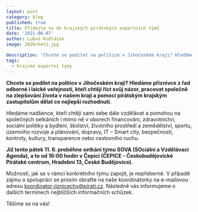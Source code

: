 ```yaml
---
layout: post
category: blog
published: true
title: Přidejte se do krajských pirátských expertních týmů
date: '2021-06-07'
author: Luboš Kudláček
image: 2020/ket2.jpg

description: 'Chcete se podílet na politice v Jihočeském kraji? Hledáme příznivce z řad odborné i laické veřejnosti, kteří chtějí říct svůj názor, pracovat společně na zlepšování života v našem kraji a pomoci pirátským krajským zastupitelům dělat co nejlepší rozhodnutí.'
tags:
  - Krajské expertní týmy
---
```

**Chcete se podílet na politice v Jihočeském kraji? Hledáme příznivce z řad odborné i laické veřejnosti, kteří chtějí říct svůj názor, pracovat společně na zlepšování života v našem 
kraji a pomoci pirátským krajským zastupitelům dělat co nejlepší rozhodnutí.**
 
Hledáme nadšence, kteří chtějí sami sebe dále vzdělávat a pomohou na společných setkáních i mimo ně v oborech financování, zdravotnictví, sociální politiky a bydlení, 
školství, životního prostředí a zemědělství, sportu, územního rozvoje a plánování, dopravy, IT – Smart city, bezpečnosti, kontroly, kultury, transparence nebo cestovního ruchu.
 
**Již tento pátek 11. 6. proběhne setkání týmu SOVA (SOciální a Vzdělávací Agenda), 
a to od 16:00 hodin v Čepici (ČEPICE - Českobudějovické Pirátské centrum, Hradební 13, České Budějovice).**
 
Možností, jak se v rámci konkrétního týmu zapojit, je nepřeberně. V případě zájmu o spolupráci se prosím obraťte na naše koordinátorky na 
e-mailovou adresu koordinator-jiznicechy@pirati.cz. Následně vás informujeme o dalších termínech nejbližších informačních schůzek.
 
Těšíme se na vás!